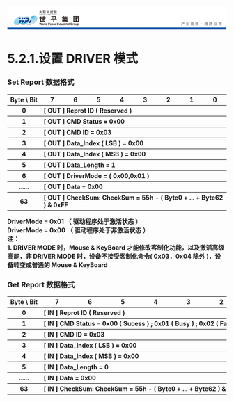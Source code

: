 ![wpiLogo](../../images/wpiLogo.jpg)
# 5.2.1.设置 DRIVER 模式

### Set Report 数据格式
<table>
    <tr>
        <th white-space : nowrap> Byte \ Bit</th>
        <th> 7 </th>
        <th> 6 </th>
        <th> 5 </th>
        <th> 4 </th>
        <th> 3 </th>
        <th> 2 </th>
        <th> 1 </th>
        <th> 0 </th>
    </tr>
    <tr>
        <th> 0 </th>
        <th colspan = "8" align = "left"> [ OUT ] Reprot ID ( Reserved ) </th>
    </tr>
    <tr>
        <th> 1 </th>
        <th colspan = "8" align = "left"> [ OUT ] CMD Status = 0x00</th>
    </tr>
    <tr>
        <th> 2 </th>
        <th colspan = "8" align = "left"> [ OUT ] CMD ID = 0x03 </th>
    </tr>
    <tr>
        <th> 3 </th>
        <th colspan = "8" align = "left"> [ OUT ] Data_Index ( LSB ) = 0x00 </th>
    </tr>
    <tr>
        <th> 4 </th>
        <th colspan = "8" align = "left"> [ OUT ] Data_Index ( MSB ) = 0x00 </th>
    </tr>
    <tr>
        <th> 5 </th>
        <th colspan = "8" align = "left"> [ OUT ] Data_Length = 1 </th>
    </tr>
    <tr>
        <th> 6 </th>
        <th colspan = "8" align = "left"> [ OUT ] DriverMode = ( 0x00,0x01 ) </th>
    </tr>
    <tr>
        <th> ...... </th>
        <th colspan = "8" align = "left"> [ OUT ] Data = 0x00 </th>
    </tr>
    <tr>
        <th> 63 </th>
        <th colspan = "8" align = "left"> [ OUT ] CheckSum: CheckSum = 55h - ( Byte0 + ... + Byte62 ) & 0xFF</th>
    </tr>
</table>

**DriverMode = 0x01 （ 驱动程序处于激活状态 ）**<br>
**DriverMode = 0x00 （ 驱动程序处于非激活状态 ）**<br>
**注：**<br>
**1. DRIVER MODE 时，Mouse & KeyBoard 才能修改客制化功能，以及激活高级高能，非 DRIVER MODE 时，设备不接受客制化命令( 0x03，0x04 除外 )，设备转变成普通的 Mouse & KeyBoard**

### Get Report 数据格式
<table>
    <tr>
        <th white-space : nowrap> Byte \ Bit</th>
        <th> 7 </th>
        <th> 6 </th>
        <th> 5 </th>
        <th> 4 </th>
        <th> 3 </th>
        <th> 2 </th>
        <th> 1 </th>
        <th> 0 </th>
    </tr>
    <tr>
        <th> 0 </th>
        <th colspan = "8" align = "left"> [ IN ] Reprot ID ( Reserved )</th>
    </tr>
    <tr>
        <th> 1 </th>
        <th colspan = "8" align = "left" white-space : nowrap> [ IN ] CMD Status = 0x00 ( Sucess ) ; 0x01 ( Busy ) ; 0x02 ( Fail ) ; 0x03 ( Not Support )</th>
    </tr>
    <tr>
        <th> 2 </th>
        <th colspan = "8" align = "left"> [ IN ] CMD ID = 0x03 </th>
    </tr>
    <tr>
        <th> 3 </th>
        <th colspan = "8" align = "left"> [ IN ] Data_Index ( LSB ) = 0x00</th>
    </tr>
    <tr>
        <th> 4 </th>
        <th colspan = "8" align = "left"> [ IN ] Data_Index ( MSB ) = 0x00</th>
    </tr>
    <tr>
        <th> 5 </th>
        <th colspan = "8" align = "left"> [ IN ] Data_Length = 0 </th>
    </tr>
    <tr>
        <th> ...... </th>
        <th colspan = "8" align = "left"> [ IN ] Data = 0x00 </th>
    </tr>
    <tr>
        <th> 63 </th>
        <th colspan = "8" align = "left"> [ IN ] CheckSum: CheckSum = 55h - ( Byte0 + ... + Byte62 ) & 0xFF</th>
    </tr>
</table>